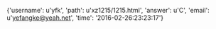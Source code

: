 {'username': u'yfk', 'path': u'xz1215/1215.html', 'answer': u'C', 'email': u'yefangke@yeah.net', 'time': '2016-02-26:23:23:17'}